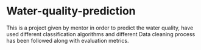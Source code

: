 # Water-quality-prediction
This is a project given by mentor in order to predict the water quality, have used different classification algorithms and different Data cleaning process has been followed along with evaluation metrics.
